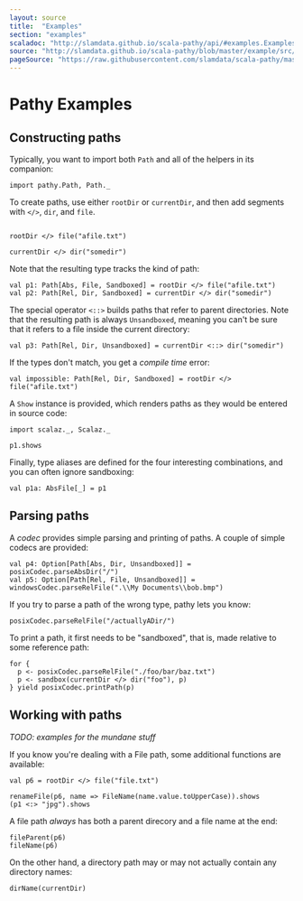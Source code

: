 ```yaml
---
layout: source
title:  "Examples"
section: "examples"
scaladoc: "http://slamdata.github.io/scala-pathy/api/#examples.ExamplesExamples"
source: "http://slamdata.github.io/scala-pathy/blob/master/example/src/main/scala/Examples.scala"
pageSource: "https://raw.githubusercontent.com/slamdata/scala-pathy/master/docs/src/main/tut/examples.md"
---
```

# Pathy Examples

## Constructing paths

Typically, you want to import both `Path` and all of the helpers in its companion:

```tut:silent
import pathy.Path, Path._
```

To create paths, use either `rootDir` or `currentDir`, and then add segments with `</>`, `dir`, and `file`.

```tut:silent

rootDir </> file("afile.txt")

currentDir </> dir("somedir")
```

Note that the resulting type tracks the kind of path:

```tut:silent
val p1: Path[Abs, File, Sandboxed] = rootDir </> file("afile.txt")
val p2: Path[Rel, Dir, Sandboxed] = currentDir </> dir("somedir")
```

The special operator `<::>` builds paths that refer to parent directories. Note that the resulting path is always `Unsandboxed`, meaning you can't be sure that it refers to a file inside the current directory:

```tut:silent
val p3: Path[Rel, Dir, Unsandboxed] = currentDir <::> dir("somedir")
```

If the types don't match, you get a _compile time_ error:

```tut:fail
val impossible: Path[Rel, Dir, Sandboxed] = rootDir </> file("afile.txt")
```

A `Show` instance is provided, which renders paths as they would be entered in source code:

```tut:silent
import scalaz._, Scalaz._
```

```tut
p1.shows
```

Finally, type aliases are defined for the four interesting combinations, and you can often ignore sandboxing:

```tut:
val p1a: AbsFile[_] = p1
```

## Parsing paths

A _codec_ provides simple parsing and printing of paths. A couple of simple codecs are provided:

```tut:silent
val p4: Option[Path[Abs, Dir, Unsandboxed]] = posixCodec.parseAbsDir("/")
val p5: Option[Path[Rel, File, Unsandboxed]] = windowsCodec.parseRelFile(".\\My Documents\\bob.bmp")
```

If you try to parse a path of the wrong type, pathy lets you know:

```tut
posixCodec.parseRelFile("/actuallyADir/")
```

To print a path, it first needs to be "sandboxed", that is, made relative to some reference path:

```tut
for {
  p <- posixCodec.parseRelFile("./foo/bar/baz.txt")
  p <- sandbox(currentDir </> dir("foo"), p)
} yield posixCodec.printPath(p)
```


## Working with paths

_TODO: examples for the mundane stuff_

If you know you're dealing with a File path, some additional functions are available:

```tut:silent
val p6 = rootDir </> file("file.txt")
```

```tut
renameFile(p6, name => FileName(name.value.toUpperCase)).shows
(p1 <:> "jpg").shows
```

A file path _always_ has both a parent direcory and a file name at the end:

```tut
fileParent(p6)
fileName(p6)
```

On the other hand, a directory path may or may not actually contain any directory names:

```tut
dirName(currentDir)
```
